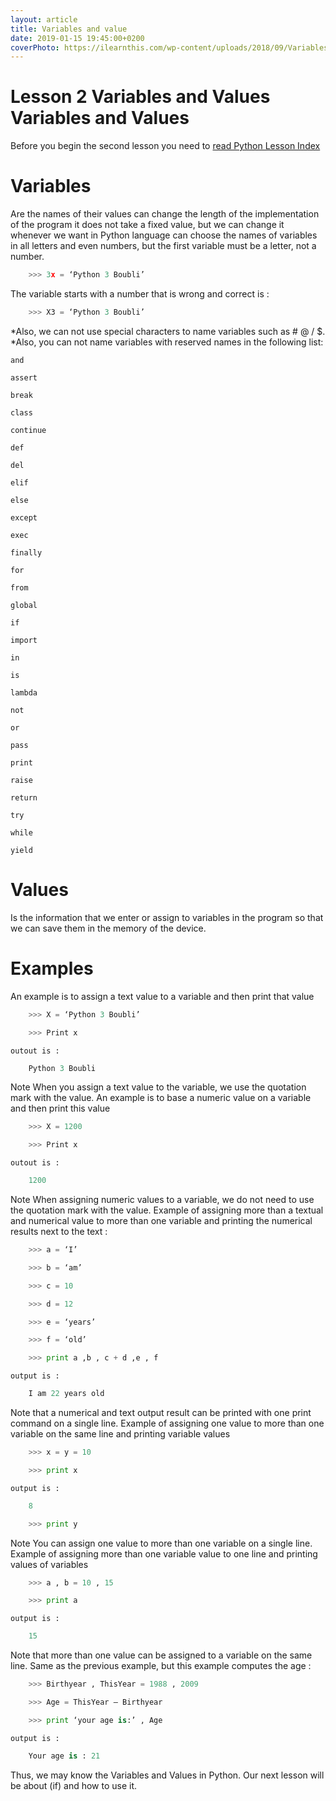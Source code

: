 ```yaml
---
layout: article
title: Variables and value
date: 2019-01-15 19:45:00+0200
coverPhoto: https://ilearnthis.com/wp-content/uploads/2018/09/Variables-python.png
---
```

# Lesson 2 Variables and Values Variables and Values
Before you begin the second lesson you need to [read Python Lesson Index](http://www.google.com)

# Variables
Are the names of their values can change the length of the implementation of the program it does not take a fixed value, but we can change it whenever we want in Python language can choose the names of variables in all letters and even numbers, but the first variable must be a letter, not a number.
```python
	>>> 3x = ‘Python 3 Boubli’
```
The variable starts with a number that is wrong and correct is :
```python
	>>> X3 = ‘Python 3 Boubli’
```

 *Also, we can not use special characters to name variables such as # @ / $.
 *Also, you can not name variables with reserved names in the following list:
```terminal
and  

assert

break

class

continue

def

del

elif

else

except

exec

finally

for

from

global

if

import

in

is

lambda

not

or

pass

print

raise

return

try

while

yield
```

# Values
Is the information that we enter or assign to variables in the program so that we can save them in the memory of the device.

# Examples
An example is to assign a text value to a variable and then print that value

```python
	>>> X = ‘Python 3 Boubli’

	>>> Print x
```
`outout is :`

```python
	Python 3 Boubli
```
Note When you assign a text value to the variable, we use the quotation mark with the value.
An example is to base a numeric value on a variable and then print this value

```python
	>>> X = 1200

	>>> Print x
```
`outout is :`

```python
	1200
```

Note When assigning numeric values to a variable, we do not need to use the quotation mark with the value.
Example of assigning more than a textual and numerical value to more than one variable and printing the numerical results next to the text :


```python
	>>> a = ‘I’

	>>> b = ‘am’

	>>> c = 10

	>>> d = 12

	>>> e = ‘years’

	>>> f = ‘old’

	>>> print a ,b , c + d ,e , f

```

`output is :`

```python
	I am 22 years old
```

Note that a numerical and text output result can be printed with one print command on a single line.
Example of assigning one value to more than one variable on the same line and printing variable values

```python
	>>> x = y = 10

	>>> print x
```

`output is :`

```python
	8

	>>> print y
```
Note You can assign one value to more than one variable on a single line.
Example of assigning more than one variable value to one line and printing values of variables
```python
	>>> a , b = 10 , 15

	>>> print a
```


`output is :`

```python
	15
```

Note that more than one value can be assigned to a variable on the same line.
Same as the previous example, but this example computes the age :

```python
	>>> Birthyear , ThisYear = 1988 , 2009

	>>> Age = ThisYear – Birthyear

	>>> print ‘your age is:’ , Age
```

`output is :`

```python
	Your age is : 21
```

Thus, we may know the Variables and Values in Python.
Our next lesson will be about (if) and how to use it.
